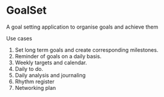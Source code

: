 # GoalSet
A goal setting application to organise goals and achieve them

Use cases
1. Set long term goals and create corresponding milestones.
2. Reminder of goals on a daily basis.
3. Weekly targets and calendar.
4. Daily to do.
5. Daily analysis and journaling
6. Rhythm register
7. Networking plan
